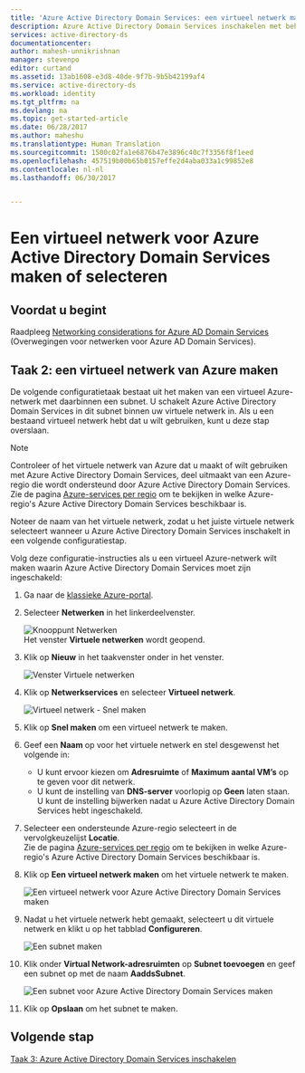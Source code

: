 ```yaml
---
title: 'Azure Active Directory Domain Services: een virtueel netwerk maken of selecteren | Microsoft Docs'
description: Azure Active Directory Domain Services inschakelen met behulp van de klassieke Azure-portal
services: active-directory-ds
documentationcenter: 
author: mahesh-unnikrishnan
manager: stevenpo
editor: curtand
ms.assetid: 13ab1608-e3d8-40de-9f7b-9b5b42199af4
ms.service: active-directory-ds
ms.workload: identity
ms.tgt_pltfrm: na
ms.devlang: na
ms.topic: get-started-article
ms.date: 06/28/2017
ms.author: maheshu
ms.translationtype: Human Translation
ms.sourcegitcommit: 1500c02fa1e6876b47e3896c40c7f3356f8f1eed
ms.openlocfilehash: 457519b00b65b0157effe2d4aba033a1c99852e8
ms.contentlocale: nl-nl
ms.lasthandoff: 06/30/2017


---
```

<a id="create-or-select-a-virtual-network-for-azure-active-directory-domain-services" class="xliff"></a>

# Een virtueel netwerk voor Azure Active Directory Domain Services maken of selecteren
<a id="before-you-begin" class="xliff"></a>

## Voordat u begint
Raadpleeg [Networking considerations for Azure AD Domain Services](active-directory-ds-networking.md) (Overwegingen voor netwerken voor Azure AD Domain Services).

<a id="task-2-create-an-azure-virtual-network" class="xliff"></a>

## Taak 2: een virtueel netwerk van Azure maken
De volgende configuratietaak bestaat uit het maken van een virtueel Azure-netwerk met daarbinnen een subnet. U schakelt Azure Active Directory Domain Services in dit subnet binnen uw virtuele netwerk in. Als u een bestaand virtueel netwerk hebt dat u wilt gebruiken, kunt u deze stap overslaan.

> [!NOTE]
> Controleer of het virtuele netwerk van Azure dat u maakt of wilt gebruiken met Azure Active Directory Domain Services, deel uitmaakt van een Azure-regio die wordt ondersteund door Azure Active Directory Domain Services. Zie de pagina [Azure-services per regio](https://azure.microsoft.com/regions/#services/) om te bekijken in welke Azure-regio's Azure Active Directory Domain Services beschikbaar is.
>
>Noteer de naam van het virtuele netwerk, zodat u het juiste virtuele netwerk selecteert wanneer u Azure Active Directory Domain Services inschakelt in een volgende configuratiestap.


Volg deze configuratie-instructies als u een virtueel Azure-netwerk wilt maken waarin Azure Active Directory Domain Services moet zijn ingeschakeld:

1. Ga naar de [klassieke Azure-portal](https://manage.windowsazure.com).
2. Selecteer **Netwerken** in het linkerdeelvenster.

    ![Knooppunt Netwerken](./media/active-directory-domain-services-getting-started/networks-node.png)  
    Het venster **Virtuele netwerken** wordt geopend.
3. Klik op **Nieuw** in het taakvenster onder in het venster.

    ![Venster Virtuele netwerken](./media/active-directory-domain-services-getting-started/virtual-networks.png)
4. Klik op **Netwerkservices** en selecteer **Virtueel netwerk**.

    ![Virtueel netwerk - Snel maken](./media/active-directory-domain-services-getting-started/virtual-network-quickcreate.png)
5. Klik op **Snel maken** om een virtueel netwerk te maken.

6. Geef een **Naam** op voor het virtuele netwerk en stel desgewenst het volgende in:
    * U kunt ervoor kiezen om **Adresruimte** of **Maximum aantal VM’s** op te geven voor dit netwerk.
    * U kunt de instelling van **DNS-server** voorlopig op **Geen** laten staan. U kunt de instelling bijwerken nadat u Azure Active Directory Domain Services hebt ingeschakeld.
7. Selecteer een ondersteunde Azure-regio selecteert in de vervolgkeuzelijst **Locatie**.  
    Zie de pagina [Azure-services per regio](https://azure.microsoft.com/regions/#services/) om te bekijken in welke Azure-regio's Azure Active Directory Domain Services beschikbaar is.
8. Klik op **Een virtueel netwerk maken** om het virtuele netwerk te maken.

    ![Een virtueel netwerk voor Azure Active Directory Domain Services maken](./media/active-directory-domain-services-getting-started/create-vnet.png)
9. Nadat u het virtuele netwerk hebt gemaakt, selecteert u dit virtuele netwerk en klikt u op het tabblad **Configureren**.

    ![Een subnet maken](./media/active-directory-domain-services-getting-started/create-vnet-properties.png)
10. Klik onder **Virtual Network-adresruimten** op **Subnet toevoegen** en geef een subnet op met de naam **AaddsSubnet**.

    ![Een subnet voor Azure Active Directory Domain Services maken](./media/active-directory-domain-services-getting-started/create-vnet-add-subnet.png)

11. Klik op **Opslaan** om het subnet te maken.


<a id="next-step" class="xliff"></a>

## Volgende stap
[Taak 3: Azure Active Directory Domain Services inschakelen](active-directory-ds-getting-started-enableaadds.md)

